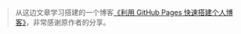 
> 从这边文章学习搭建的一个博客[《利用 GitHub Pages 快速搭建个人博客》](http://www.jianshu.com/p/e68fba58f75c)，非常感谢原作者的分享。



